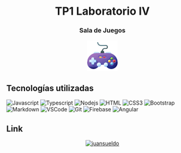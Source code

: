<h1 align="center">TP1 Laboratorio IV</h1>
<h3 align="center">Sala de Juegos</h3>
<p align="center"><img  src="https://github.com/juansueldo/TP1_Labo_IV/blob/main/tp1_saladejuegos/src/assets/consola.png" width="80"></p>

<h2>Tecnologías utilizadas</h2>

![Javascript](https://img.shields.io/badge/Javascript-F0DB4F?style=for-the-badge&labelColor=black&logo=javascript&logoColor=F0DB4F)
![Typescript](https://img.shields.io/badge/Typescript-007acc?style=for-the-badge&labelColor=black&logo=typescript&logoColor=007acc)
![Nodejs](https://img.shields.io/badge/Nodejs-3C873A?style=for-the-badge&labelColor=black&logo=node.js&logoColor=3C873A)
![HTML](https://img.shields.io/badge/HTML5-E34F26?style=for-the-badge&logo=html5&logoColor=white)
![CSS3](https://img.shields.io/badge/CSS3-1572B6?style=for-the-badge&logo=css3&logoColor=white)
![Bootstrap](https://img.shields.io/badge/Bootstrap-563D7C?style=for-the-badge&logo=bootstrap&logoColor=white)
![Markdown](https://img.shields.io/badge/Markdown-000000?style=for-the-badge&logo=markdown&logoColor=white)
![VSCode](https://img.shields.io/badge/Visual_Studio-0078d7?style=for-the-badge&logo=visual%20studio&logoColor=white)
![Git](https://img.shields.io/badge/Git-F05032?style=for-the-badge&logo=git&logoColor=white)
![Firebase](https://img.shields.io/badge/firebase-ffcc30?style=for-the-badge&labelColor=black&logo=firebase&logoColor=ffcc30)
![Angular](https://img.shields.io/badge/angular-dd0031?style=for-the-badge&labelColor=black&logo=angular&logoColor=dd0031)

<h2>Link</h2>
<p align="center">
  <a  href="https://juansueldo-tp1-laboiv.netlify.app/" target="_blank">
    <img src="https://img.shields.io/badge/Website-7c1ca4?style=for-the-badge&logo=medium&logoColor=white" alt="juansueldo"/>
  </a>
</p>

